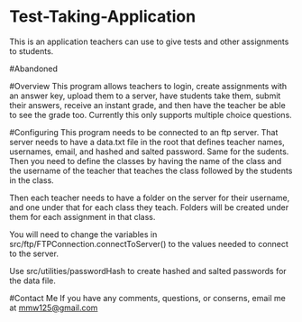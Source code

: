 # Test-Taking-Application
This is an application teachers can use to give tests and other assignments to students.

#Abandoned


#Overview
This program allows teachers to login, create assignments with an answer key, upload them to a server, 
have students take them, submit their answers, receive an instant grade, and then have the teacher be able to see the grade too. Currently this only supports multiple choice questions.

#Configuring
This program needs to be connected to an ftp server. That server needs to have a data.txt file in the root that defines 
teacher names, usernames, email, and hashed and salted password. Same for the sudents. Then you need to define the classes 
by having the name of the class and the username of the teacher that teaches the class followed by the students in the class.

Then each teacher needs to have a folder on the server for their username, and one under that for each class they teach.
Folders will be created under them for each assignment in that class.

You will need to change the variables in src/ftp/FTPConnection.connectToServer() to the values needed to connect to the server.

Use src/utilities/passwordHash to create hashed and salted passwords for the data file.

#Contact Me
If you have any comments, questions, or conserns, email me at mmw125@gmail.com
